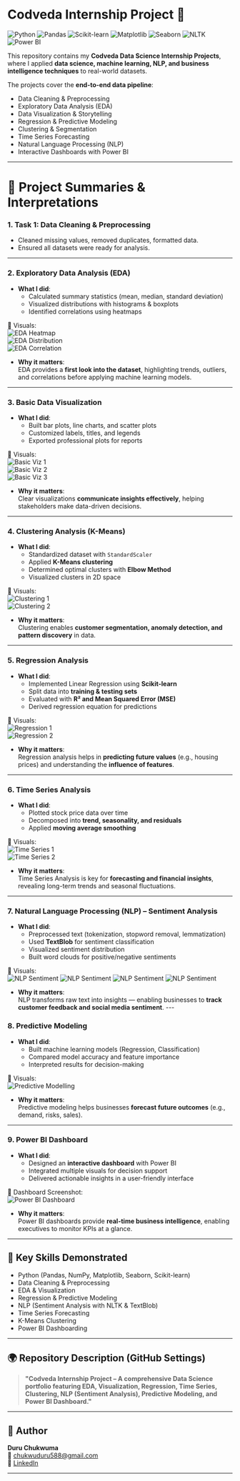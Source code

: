 # Codveda Internship Project 🚀

![Python](https://img.shields.io/badge/Python-3.9-blue.svg) 
![Pandas](https://img.shields.io/badge/Library-Pandas-yellow.svg)
![Scikit-learn](https://img.shields.io/badge/ML-Scikit--learn-orange.svg)
![Matplotlib](https://img.shields.io/badge/Viz-Matplotlib-green.svg)
![Seaborn](https://img.shields.io/badge/Viz-Seaborn-teal.svg)
![NLTK](https://img.shields.io/badge/NLP-NLTK-red.svg)
![Power BI](https://img.shields.io/badge/BI-PowerBI-darkblue.svg)

This repository contains my **Codveda Data Science Internship Projects**, where I applied **data science, machine learning, NLP, and business intelligence techniques** to real-world datasets.  

The projects cover the **end-to-end data pipeline**:  
- Data Cleaning & Preprocessing  
- Exploratory Data Analysis (EDA)  
- Data Visualization & Storytelling  
- Regression & Predictive Modeling  
- Clustering & Segmentation  
- Time Series Forecasting  
- Natural Language Processing (NLP)  
- Interactive Dashboards with Power BI  

---
# 🔹 Project Summaries & Interpretations

### **1. Task 1: Data Cleaning & Preprocessing**
- Cleaned missing values, removed duplicates, formatted data.  
- Ensured all datasets were ready for analysis.  

---

### **2. Exploratory Data Analysis (EDA)**
- **What I did**:  
  - Calculated summary statistics (mean, median, standard deviation)  
  - Visualized distributions with histograms & boxplots  
  - Identified correlations using heatmaps  

📸 Visuals:  
![EDA Heatmap](Report%20Images/Codveda%20Project%201%20EDA(1).png)  
![EDA Distribution](Report%20Images/Codveda%20Project%201%20EDA(2).png)  
![EDA Correlation](Report%20Images/Codveda%20Project%201%20EDA(3).png)  

- **Why it matters**:  
  EDA provides a **first look into the dataset**, highlighting trends, outliers, and correlations before applying machine learning models.  
---

### **3. Basic Data Visualization**
- **What I did**:  
  - Built bar plots, line charts, and scatter plots  
  - Customized labels, titles, and legends  
  - Exported professional plots for reports  

📸 Visuals:  
![Basic Viz 1](Report%20Images/Codveda%20Project%201%20Basic%20Visualization(1).png)  
![Basic Viz 2](Report%20Images/Codveda%20Project%201%20Basic%20Visualizations%20(2).png)  
![Basic Viz 3](Report%20Images/Codveda%20Project%201%20Basic%20Visualization%20(3).png)  

- **Why it matters**:  
  Clear visualizations **communicate insights effectively**, helping stakeholders make data-driven decisions.  

---
### **4. Clustering Analysis (K-Means)**
- **What I did**:  
  - Standardized dataset with `StandardScaler`  
  - Applied **K-Means clustering**  
  - Determined optimal clusters with **Elbow Method**  
  - Visualized clusters in 2D space  

📸 Visuals:  
![Clustering 1](Report%20Images/Codveda%20Project%202%20Clustering%20Analysis(1).png)  
![Clustering 2](Report%20Images/Codveda%20Project%202%20Clustering%20Analysis(2).png)  

- **Why it matters**:  
  Clustering enables **customer segmentation, anomaly detection, and pattern discovery** in data.  

---

### **5. Regression Analysis**
- **What I did**:  
  - Implemented Linear Regression using **Scikit-learn**  
  - Split data into **training & testing sets**  
  - Evaluated with **R² and Mean Squared Error (MSE)**  
  - Derived regression equation for predictions  

📸 Visuals:  
![Regression 1](Report%20Images/Codveda%20Project%202%20Regression%20Analysis(1).png)  
![Regression 2](Report%20Images/Codveda%20Project%202%20Regression%20Analysis(2).png)  

- **Why it matters**:  
  Regression analysis helps in **predicting future values** (e.g., housing prices) and understanding the **influence of features**.  

---

### **6. Time Series Analysis**
- **What I did**:  
  - Plotted stock price data over time  
  - Decomposed into **trend, seasonality, and residuals**  
  - Applied **moving average smoothing**  

📸 Visuals:  
![Time Series 1](Report%20Images/Codveda%20Project%202%20Time%20Series%20Analysis(1).png)  
![Time Series 2](Report%20Images/Codveda%20Project%202%20Time%20Series%20Analysis(2).png)  

- **Why it matters**:  
  Time Series Analysis is key for **forecasting and financial insights**, revealing long-term trends and seasonal fluctuations.
---



### **7. Natural Language Processing (NLP) – Sentiment Analysis**
- **What I did**:  
  - Preprocessed text (tokenization, stopword removal, lemmatization)  
  - Used **TextBlob** for sentiment classification  
  - Visualized sentiment distribution  
  - Built word clouds for positive/negative sentiments  


📸 Visuals:  
![NLP Sentiment](Report%20Images/Codveda%20Project%203%20Natural%20Language%20Processing(1).png) 
![NLP Sentiment](Report%20Images/Codveda%20Project%203%20Natural%20Language%20Processing(2).png)
![NLP Sentiment](Report%20Images/Codveda%20Project%203%20Natural%20Language%20Processing(3).png)
![NLP Sentiment](Report%20Images/Codveda%20Project%20Natural%20Language%20Processing(4).png)  
- **Why it matters**:  
  NLP transforms raw text into insights — enabling businesses to **track customer feedback and social media sentiment**.  ---

### **8. Predictive Modeling**
- **What I did**:  
  - Built machine learning models (Regression, Classification)  
  - Compared model accuracy and feature importance  
  - Interpreted results for decision-making  

📸 Visuals:  
![Predictive Modelling](Report%20Images/Codveda%20project%203%20Predictive%20Modelling(1).png)

- **Why it matters**:  
  Predictive modeling helps businesses **forecast future outcomes** (e.g., demand, risks, sales).  
---

### **9. Power BI Dashboard**
- **What I did**:  
  - Designed an **interactive dashboard** with Power BI  
  - Integrated multiple visuals for decision support  
  - Delivered actionable insights in a user-friendly interface  


📸 Dashboard Screenshot:  
![Power BI Dashboard](Power%20BI%20Project/Codveda%20Project%20Dashboard.png)  

- **Why it matters**:  
  Power BI dashboards provide **real-time business intelligence**, enabling executives to monitor KPIs at a glance.  
---

## 📌 Key Skills Demonstrated
- Python (Pandas, NumPy, Matplotlib, Seaborn, Scikit-learn)  
- Data Cleaning & Preprocessing  
- EDA & Visualization  
- Regression & Predictive Modeling  
- NLP (Sentiment Analysis with NLTK & TextBlob)  
- Time Series Forecasting  
- K-Means Clustering  
- Power BI Dashboarding  

---

## 🌍 Repository Description (GitHub Settings)
> **"Codveda Internship Project – A comprehensive Data Science portfolio featuring EDA, Visualization, Regression, Time Series, Clustering, NLP (Sentiment Analysis), Predictive Modeling, and Power BI Dashboard."**

---

## 🚀 Author
**Duru Chukwuma**  
📧 chukwuduru588@gmail.com  
🔗 [LinkedIn](https://linkedin.com/in/duruchukwuma)  

---

